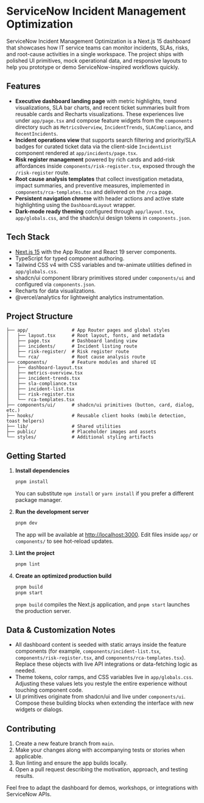 # ServiceNow Incident Management Optimization

ServiceNow Incident Management Optimization is a Next.js 15 dashboard that showcases how IT service teams can monitor incidents, SLAs, risks, and root-cause activities in a single workspace. The project ships with polished UI primitives, mock operational data, and responsive layouts to help you prototype or demo ServiceNow-inspired workflows quickly.

## Features

- **Executive dashboard landing page** with metric highlights, trend visualizations, SLA bar charts, and recent ticket summaries built from reusable cards and Recharts visualizations. These experiences live under `app/page.tsx` and compose feature widgets from the `components` directory such as `MetricsOverview`, `IncidentTrends`, `SLACompliance`, and `RecentIncidents`.
- **Incident operations view** that supports search filtering and priority/SLA badges for curated ticket data via the client-side `IncidentList` component rendered at `app/incidents/page.tsx`.
- **Risk register management** powered by rich cards and add-risk affordances inside `components/risk-register.tsx`, exposed through the `/risk-register` route.
- **Root cause analysis templates** that collect investigation metadata, impact summaries, and preventive measures, implemented in `components/rca-templates.tsx` and delivered on the `/rca` page.
- **Persistent navigation chrome** with header actions and active state highlighting using the `DashboardLayout` wrapper.
- **Dark-mode ready theming** configured through `app/layout.tsx`, `app/globals.css`, and the shadcn/ui design tokens in `components.json`.

## Tech Stack

- [Next.js 15](https://nextjs.org/) with the App Router and React 19 server components.
- TypeScript for typed component authoring.
- Tailwind CSS v4 with CSS variables and tw-animate utilities defined in `app/globals.css`.
- shadcn/ui component library primitives stored under `components/ui` and configured via `components.json`.
- Recharts for data visualizations.
- @vercel/analytics for lightweight analytics instrumentation.

## Project Structure

```
├── app/                # App Router pages and global styles
│   ├── layout.tsx      # Root layout, fonts, and metadata
│   ├── page.tsx        # Dashboard landing view
│   ├── incidents/      # Incident listing route
│   ├── risk-register/  # Risk register route
│   └── rca/            # Root cause analysis route
├── components/         # Feature modules and shared UI
│   ├── dashboard-layout.tsx
│   ├── metrics-overview.tsx
│   ├── incident-trends.tsx
│   ├── sla-compliance.tsx
│   ├── incident-list.tsx
│   ├── risk-register.tsx
│   └── rca-templates.tsx
├── components/ui/      # shadcn/ui primitives (button, card, dialog, etc.)
├── hooks/              # Reusable client hooks (mobile detection, toast helpers)
├── lib/                # Shared utilities
├── public/             # Placeholder images and assets
└── styles/             # Additional styling artifacts
```

## Getting Started

1. **Install dependencies**

   ```bash
   pnpm install
   ```

   You can substitute `npm install` or `yarn install` if you prefer a different package manager.

2. **Run the development server**

   ```bash
   pnpm dev
   ```

   The app will be available at [http://localhost:3000](http://localhost:3000). Edit files inside `app/` or `components/` to see hot-reload updates.

3. **Lint the project**

   ```bash
   pnpm lint
   ```

4. **Create an optimized production build**

   ```bash
   pnpm build
   pnpm start
   ```

   `pnpm build` compiles the Next.js application, and `pnpm start` launches the production server.

## Data & Customization Notes

- All dashboard content is seeded with static arrays inside the feature components (for example, `components/incident-list.tsx`, `components/risk-register.tsx`, and `components/rca-templates.tsx`). Replace these objects with live API integrations or data-fetching logic as needed.
- Theme tokens, color ramps, and CSS variables live in `app/globals.css`. Adjusting these values lets you restyle the entire experience without touching component code.
- UI primitives originate from shadcn/ui and live under `components/ui`. Compose these building blocks when extending the interface with new widgets or dialogs.

## Contributing

1. Create a new feature branch from `main`.
2. Make your changes along with accompanying tests or stories when applicable.
3. Run linting and ensure the app builds locally.
4. Open a pull request describing the motivation, approach, and testing results.

Feel free to adapt the dashboard for demos, workshops, or integrations with ServiceNow APIs.
